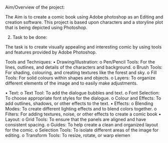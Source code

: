 Aim/Overview of the project:

The Aim is to create a comic book using Adobe photoshop as an Editing and creation 
software. This project is based upon characters and a storyline plot that is being depicted 
using Photoshop.

2. Task to be done:

The task is to create visually appealing and interesting comic by using tools and features 
provided by Adobe Photoshop.

Tools and Techniques:
• Drawing/Illustration:
o Pen/Pencil Tools: For the lines, outlines, and details of the characters and 
background.
o Brush Tools: For shading, colouring, and creating textures like the forest and sky.
o Fill Tools: For solid colours within shapes and objects.
o Layers: To organize different elements of the image and to easily make adjustments. 

• Text:
o Text Tool: To add the dialogue bubbles and text.
o Font Selection: To choose appropriate font styles for the dialogue.
o Colour and Effects: To add outlines, shadows, or other effects to the text.
• Effects:
o Blending Modes: To create different lighting effects and to blend colors together.
o Filters: For adding textures, noise, or other effects to create a comic book
• Layout:
o Grid Tools: To ensure that the panels are aligned and have consistent spacing.
o Guides: To help create a clean and organized layout for the comic.
o Selection Tools: To isolate different areas of the image for editing.
o Transform Tools: To resize, rotate, or warp elemen
